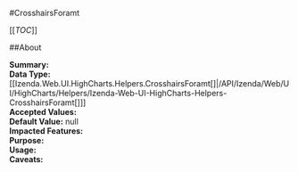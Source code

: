 #CrosshairsForamt

[[_TOC_]]

##About

**Summary:**   
**Data Type:** [[Izenda.Web.UI.HighCharts.Helpers.CrosshairsForamt[]|/API/Izenda/Web/UI/HighCharts/Helpers/Izenda-Web-UI-HighCharts-Helpers-CrosshairsForamt[]]]  
**Accepted Values:**   
**Default Value:** null  
**Impacted Features:**   
**Purpose:**   
**Usage:**   
**Caveats:**   

